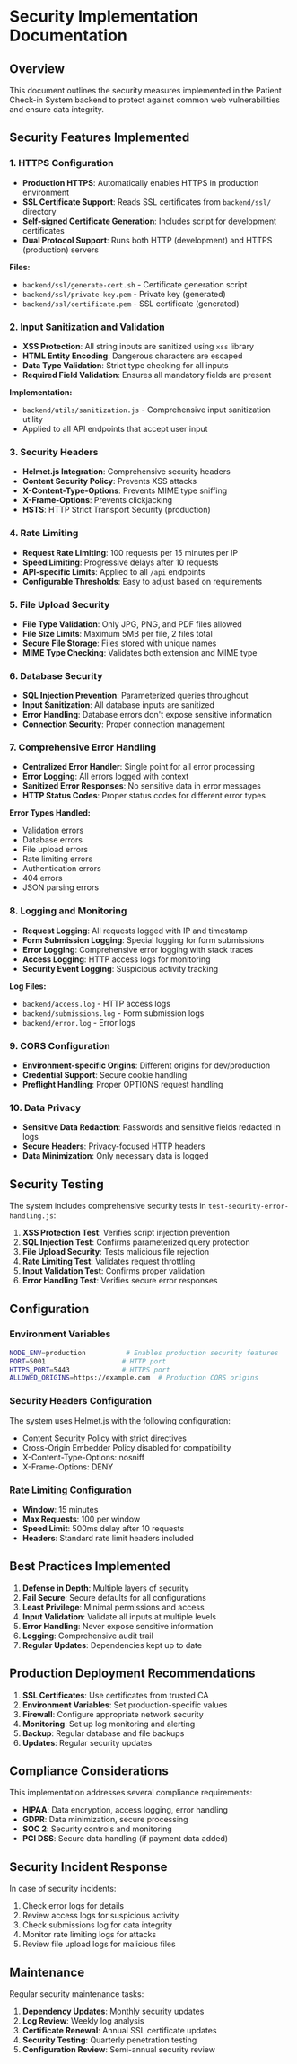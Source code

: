 # Security Implementation Documentation

## Overview

This document outlines the security measures implemented in the Patient Check-in System backend to protect against common web vulnerabilities and ensure data integrity.

## Security Features Implemented

### 1. HTTPS Configuration

- **Production HTTPS**: Automatically enables HTTPS in production environment
- **SSL Certificate Support**: Reads SSL certificates from `backend/ssl/` directory
- **Self-signed Certificate Generation**: Includes script for development certificates
- **Dual Protocol Support**: Runs both HTTP (development) and HTTPS (production) servers

**Files:**
- `backend/ssl/generate-cert.sh` - Certificate generation script
- `backend/ssl/private-key.pem` - Private key (generated)
- `backend/ssl/certificate.pem` - SSL certificate (generated)

### 2. Input Sanitization and Validation

- **XSS Protection**: All string inputs are sanitized using `xss` library
- **HTML Entity Encoding**: Dangerous characters are escaped
- **Data Type Validation**: Strict type checking for all inputs
- **Required Field Validation**: Ensures all mandatory fields are present

**Implementation:**
- `backend/utils/sanitization.js` - Comprehensive input sanitization utility
- Applied to all API endpoints that accept user input

### 3. Security Headers

- **Helmet.js Integration**: Comprehensive security headers
- **Content Security Policy**: Prevents XSS attacks
- **X-Content-Type-Options**: Prevents MIME type sniffing
- **X-Frame-Options**: Prevents clickjacking
- **HSTS**: HTTP Strict Transport Security (production)

### 4. Rate Limiting

- **Request Rate Limiting**: 100 requests per 15 minutes per IP
- **Speed Limiting**: Progressive delays after 10 requests
- **API-specific Limits**: Applied to all `/api` endpoints
- **Configurable Thresholds**: Easy to adjust based on requirements

### 5. File Upload Security

- **File Type Validation**: Only JPG, PNG, and PDF files allowed
- **File Size Limits**: Maximum 5MB per file, 2 files total
- **Secure File Storage**: Files stored with unique names
- **MIME Type Checking**: Validates both extension and MIME type

### 6. Database Security

- **SQL Injection Prevention**: Parameterized queries throughout
- **Input Sanitization**: All database inputs are sanitized
- **Error Handling**: Database errors don't expose sensitive information
- **Connection Security**: Proper connection management

### 7. Comprehensive Error Handling

- **Centralized Error Handler**: Single point for all error processing
- **Error Logging**: All errors logged with context
- **Sanitized Error Responses**: No sensitive data in error messages
- **HTTP Status Codes**: Proper status codes for different error types

**Error Types Handled:**
- Validation errors
- Database errors
- File upload errors
- Rate limiting errors
- Authentication errors
- 404 errors
- JSON parsing errors

### 8. Logging and Monitoring

- **Request Logging**: All requests logged with IP and timestamp
- **Form Submission Logging**: Special logging for form submissions
- **Error Logging**: Comprehensive error logging with stack traces
- **Access Logging**: HTTP access logs for monitoring
- **Security Event Logging**: Suspicious activity tracking

**Log Files:**
- `backend/access.log` - HTTP access logs
- `backend/submissions.log` - Form submission logs
- `backend/error.log` - Error logs

### 9. CORS Configuration

- **Environment-specific Origins**: Different origins for dev/production
- **Credential Support**: Secure cookie handling
- **Preflight Handling**: Proper OPTIONS request handling

### 10. Data Privacy

- **Sensitive Data Redaction**: Passwords and sensitive fields redacted in logs
- **Secure Headers**: Privacy-focused HTTP headers
- **Data Minimization**: Only necessary data is logged

## Security Testing

The system includes comprehensive security tests in `test-security-error-handling.js`:

1. **XSS Protection Test**: Verifies script injection prevention
2. **SQL Injection Test**: Confirms parameterized query protection
3. **File Upload Security**: Tests malicious file rejection
4. **Rate Limiting Test**: Validates request throttling
5. **Input Validation Test**: Confirms proper validation
6. **Error Handling Test**: Verifies secure error responses

## Configuration

### Environment Variables

```bash
NODE_ENV=production          # Enables production security features
PORT=5001                   # HTTP port
HTTPS_PORT=5443             # HTTPS port
ALLOWED_ORIGINS=https://example.com  # Production CORS origins
```

### Security Headers Configuration

The system uses Helmet.js with the following configuration:
- Content Security Policy with strict directives
- Cross-Origin Embedder Policy disabled for compatibility
- X-Content-Type-Options: nosniff
- X-Frame-Options: DENY

### Rate Limiting Configuration

- **Window**: 15 minutes
- **Max Requests**: 100 per window
- **Speed Limit**: 500ms delay after 10 requests
- **Headers**: Standard rate limit headers included

## Best Practices Implemented

1. **Defense in Depth**: Multiple layers of security
2. **Fail Secure**: Secure defaults for all configurations
3. **Least Privilege**: Minimal permissions and access
4. **Input Validation**: Validate all inputs at multiple levels
5. **Error Handling**: Never expose sensitive information
6. **Logging**: Comprehensive audit trail
7. **Regular Updates**: Dependencies kept up to date

## Production Deployment Recommendations

1. **SSL Certificates**: Use certificates from trusted CA
2. **Environment Variables**: Set production-specific values
3. **Firewall**: Configure appropriate network security
4. **Monitoring**: Set up log monitoring and alerting
5. **Backup**: Regular database and file backups
6. **Updates**: Regular security updates

## Compliance Considerations

This implementation addresses several compliance requirements:

- **HIPAA**: Data encryption, access logging, error handling
- **GDPR**: Data minimization, secure processing
- **SOC 2**: Security controls and monitoring
- **PCI DSS**: Secure data handling (if payment data added)

## Security Incident Response

In case of security incidents:

1. Check error logs for details
2. Review access logs for suspicious activity
3. Check submissions log for data integrity
4. Monitor rate limiting logs for attacks
5. Review file upload logs for malicious files

## Maintenance

Regular security maintenance tasks:

1. **Dependency Updates**: Monthly security updates
2. **Log Review**: Weekly log analysis
3. **Certificate Renewal**: Annual SSL certificate updates
4. **Security Testing**: Quarterly penetration testing
5. **Configuration Review**: Semi-annual security review